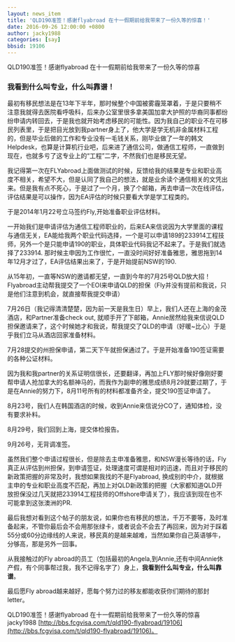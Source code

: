 ```yaml
---
layout: news_item
title: 'QLD190准签！感谢flyabroad 在十一假期前给我带来了一份久等的惊喜！'
date: 2016-09-26 12:00:00 +0800
author: jacky1988
categories: [say]
bbsid: 19106
---
```


QLD190准签！感谢flyabroad 在十一假期前给我带来了一份久等的惊喜

### 我看到什么叫专业，什么叫靠谱！

最初有移民想法是在13年下半年，那时候整个中国被雾霾笼罩着，于是只要稍不注意我就得去医院看呼吸科，后来办公室里很多拿美国加拿大护照的华裔同事都纷纷申请内转回去，于是我也就开始考虑移民的可能性。因为我自己的职业不在可移民列表里，于是把目光放到我partner身上了，他大学是学无机非金属材料工程的，但是毕业后做的工作和专业没有一毛钱关系，刚毕业做了一年的韩文Helpdesk，也算是计算机行业吧，后来进了通信公司，做通信工程师，一直做到现在，也就多亏了这专业上的“工程”二字，不然我们也是移民无望。

我记得第一次在FLYabroad上面做测试的时候，反馈给我的结果是专业和职业高度不相关，希望不大，但是认同了我自己的想法，就是业余读个通信相关的文凭出来。但是我有点不死心，于是过了一个月，换了个邮箱，再去申请一次在线评估，评估结果是可以操作，因为EA评估的时候只要看大学是学工程类的。 

于是2014年1月22号立马签约Fly,开始准备职业评估材料。

一开始我们是申请评估为通信工程师职业的，后来EA来信说因为大学里面的课程与通信无关，EA能给我两个职业代码选择，一个是可以申请189的233914工程技师，另外一个是只能申请190的职业，具体职业代码我记不起来了。于是我们就选择了233914. 那时候主申因为工作很忙，一直没时间好好准备雅思，雅思拖到14年12月才过了，EA评估结果出来了，于是开始提前NSW的190. 

从15年初，一直等NSW的邀请都无望，一直到今年的7月25号QLD放大招！Flyabroad主动帮我提交了一个EOI来申请QLD的担保（Fly并没有提前和我说，只是他们注意到机会，就直接帮我提交申请）

7月26日（我记得清清楚楚，因为前一天是我生日）早上，我们人还在上海的金茂酒店，和Partner准备check out, 就顺手开了下邮箱，Annie居然给我来信说QLD担保邀请来了，这个时候她才和我说，帮我提交了QLD的申请（好暖~比心）于是乎我们立马从酒店回家准备材料。

7月28提交的州担保申请，第二天下午就担保通过了。于是开始准备190签证需要的各种公证材料。

因为我和我partner的关系证明信很长，还要翻译，再加上FLY那时候好像刚好要帮申请人抢加拿大的名额神马的，而我作为副申的雅思成绩8月29就要过期了，于是在Annie的努力下，8月11号所有的材料都准备齐全，提交190签证申请了。 

8月23号，我们人在韩国酒店的时候，收到Annie来信说分CO了，通知体检，没有要求补料。

8月29号，我们回到上海，提交体检报告。

9月26号，无背调准签。

虽然我们整个申请过程很长，但是除去主申准备雅思，和NSW漫长等待的话，Fly真正从评估到州担保，到申请签证，处理速度可谓是相对的迅速，而且对于移民的新政策把握的非常及时，我想如果我找的不是Flyabroad, 换成别的中介，就根据主申的专业和职业高度不匹配，再加上对QLD新政策的把握（大家都知道QLD开放担保没过几天就把233914工程技师的Offshore申请关了），我应该到现在也不可能拿到这张澳洲的PR.

最后我想对看到这个帖子的朋友说，如果你也有移民的想法，千万不要等，及时准备起来，不管你最后会不会用那张绿卡，或者说会不会去了再回来，因为对于踩着55分或60分边缘线的人来说，移民真的是越来越难，当然如果你自己英语够牛，分够高，那是另外一回事。

从我接触过的Fly abroad的员工（包括最初的Angela,到Annie,还有中间Annie休产假，有个同事帮过我，我不记得名字了）身上，**我看到什么叫专业，什么叫靠谱**。

最后愿Fly abroad越来越好，愿每个努力过的移友都能收获你们期待的那封letter。

QLD190准签！感谢flyabroad 在十一假期前给我带来了一份久等的惊喜 jacky1988 [http://bbs.fcgvisa.com/t/qld190-flyabroad/19106](http://bbs.fcgvisa.com/t/qld190-flyabroad/19106)。